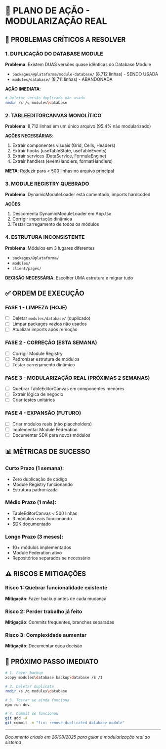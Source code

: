 # 🎯 PLANO DE AÇÃO - MODULARIZAÇÃO REAL

## 🔴 PROBLEMAS CRÍTICOS A RESOLVER

### 1. DUPLICAÇÃO DO DATABASE MODULE
**Problema**: Existem DUAS versões quase idênticas do Database Module
- `packages/@plataforma/module-database/` (8,712 linhas) - SENDO USADA
- `modules/database/` (8,711 linhas) - ABANDONADA

**AÇÃO IMEDIATA**:
```bash
# Deletar versão duplicada não usada
rmdir /s /q modules\database
```

### 2. TABLEEDITORCANVAS MONOLÍTICO
**Problema**: 8,712 linhas em um único arquivo (95.4% não modularizado)

**AÇÕES NECESSÁRIAS**:
1. Extrair componentes visuais (Grid, Cells, Headers)
2. Extrair hooks (useTableState, useTableEvents)
3. Extrair services (DataService, FormulaEngine)
4. Extrair handlers (eventHandlers, formatHandlers)

**META**: Reduzir para < 500 linhas no arquivo principal

### 3. MODULE REGISTRY QUEBRADO
**Problema**: DynamicModuleLoader está comentado, imports hardcoded

**AÇÕES**:
1. Descomenta DynamicModuleLoader em App.tsx
2. Corrigir importação dinâmica
3. Testar carregamento de todos os módulos

### 4. ESTRUTURA INCONSISTENTE
**Problema**: Módulos em 3 lugares diferentes
- `packages/@plataforma/` 
- `modules/`
- `client/pages/`

**DECISÃO NECESSÁRIA**: Escolher UMA estrutura e migrar tudo

## ✅ ORDEM DE EXECUÇÃO

### FASE 1 - LIMPEZA (HOJE)
- [ ] Deletar `modules/database/` (duplicado)
- [ ] Limpar packages vazios não usados
- [ ] Atualizar imports após remoção

### FASE 2 - CORREÇÃO (ESTA SEMANA)
- [ ] Corrigir Module Registry
- [ ] Padronizar estrutura de módulos
- [ ] Testar carregamento dinâmico

### FASE 3 - MODULARIZAÇÃO REAL (PRÓXIMAS 2 SEMANAS)
- [ ] Quebrar TableEditorCanvas em componentes menores
- [ ] Extrair lógica de negócio
- [ ] Criar testes unitários

### FASE 4 - EXPANSÃO (FUTURO)
- [ ] Criar módulos reais (não placeholders)
- [ ] Implementar Module Federation
- [ ] Documentar SDK para novos módulos

## 📊 MÉTRICAS DE SUCESSO

### Curto Prazo (1 semana):
- Zero duplicação de código
- Module Registry funcionando
- Estrutura padronizada

### Médio Prazo (1 mês):
- TableEditorCanvas < 500 linhas
- 3 módulos reais funcionando
- SDK documentado

### Longo Prazo (3 meses):
- 10+ módulos implementados
- Module Federation ativo
- Repositórios separados se necessário

## ⚠️ RISCOS E MITIGAÇÕES

### Risco 1: Quebrar funcionalidade existente
**Mitigação**: Fazer backup antes de cada mudança

### Risco 2: Perder trabalho já feito
**Mitigação**: Commits frequentes, branches separadas

### Risco 3: Complexidade aumentar
**Mitigação**: Documentar cada decisão

## 🎯 PRÓXIMO PASSO IMEDIATO

```bash
# 1. Fazer backup
xcopy modules\database backup\database /E /I

# 2. Deletar duplicata
rmdir /s /q modules\database

# 3. Testar se ainda funciona
npm run dev

# 4. Commit se funcionou
git add -A
git commit -m "fix: remove duplicated database module"
```

---
*Documento criado em 26/08/2025 para guiar a modularização real do sistema*